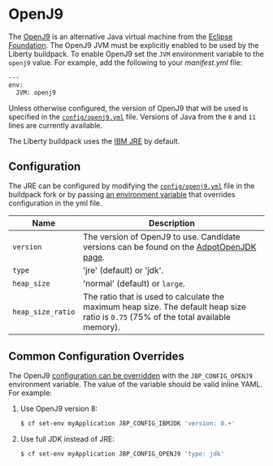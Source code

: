# OpenJ9
The [OpenJ9][] is an alternative Java virtual machine from the [Eclipse Foundation](https://eclipse.org). The OpenJ9 JVM must be explicitly enabled to be used by the Liberty buildpack. To enable OpenJ9 set the `JVM` environment variable to the `openj9` value. For example, add the following to your *manifest.yml* file:

```bash
---
env:
  JVM: openj9
```

Unless otherwise configured, the version of OpenJ9 that will be used is specified in the [`config/openj9.yml`][] file. Versions of Java from the `8` and `11` lines are currently available.

The Liberty buildpack uses the [IBM JRE](ibm-jdk.md) by default.

## Configuration

The JRE can be configured by modifying the [`config/openj9.yml`][] file in the buildpack fork or by passing [an environment variable](configuration.md) that overrides configuration in the yml file.

| Name | Description
| ---- | -----------
| `version` | The version of OpenJ9 to use. Candidate versions can be found on the [AdpotOpenJDK page](https://adoptopenjdk.net/index.html?jvmVariant=openj9). |
| `type`  | 'jre' (default) or 'jdk'. |
| `heap_size` | 'normal' (default) or `large`.   |
| `heap_size_ratio` | The ratio that is used to calculate the maximum heap size. The default heap size ratio is `0.75` (75% of the total available memory).

## Common Configuration Overrides

The OpenJ9 [configuration can be overridden](configuration.md) with the `JBP_CONFIG_OPENJ9` environment variable. The value of the variable should be valid inline YAML. For example:

1. Use OpenJ9 version 8:

   ```bash
   $ cf set-env myApplication JBP_CONFIG_IBMJDK 'version: 8.+'
   ```

1. Use full JDK instead of JRE:

   ```bash
   $ cf set-env myApplication JBP_CONFIG_OPENJ9 'type: jdk'
   ```

[`config/openj9.yml`]: ../config/openj9.yml
[OpenJ9]: https://www.eclipse.org/openj9/
[repositories]: util-repositories.md

